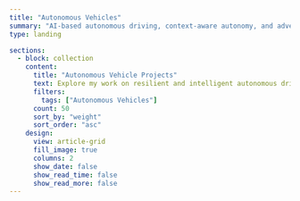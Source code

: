 ```yaml
---
title: "Autonomous Vehicles"
summary: "AI-based autonomous driving, context-aware autonomy, and adversarial robustness for resilient AV systems."
type: landing

sections:
  - block: collection
    content:
      title: "Autonomous Vehicle Projects"
      text: Explore my work on resilient and intelligent autonomous driving systems.
      filters:
        tags: ["Autonomous Vehicles"]
      count: 50
      sort_by: "weight"
      sort_order: "asc"
    design:
      view: article-grid
      fill_image: true
      columns: 2
      show_date: false
      show_read_time: false
      show_read_more: false
---
```

